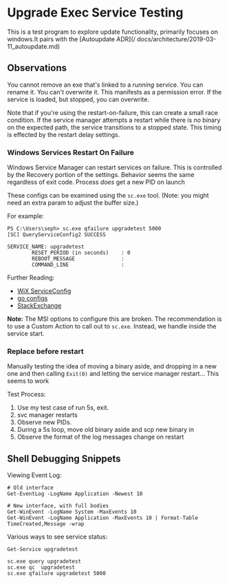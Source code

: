 # Upgrade Exec Service Testing

This is a test program to explore update functionality, primarily
focuses on windows.It pairs with the [Autoupdate ADR](/
docs/architecture/2019-03-11_autoupdate.md)

## Observations

You cannot remove an exe that's linked to a _running_ service. You can
rename it. You can't overwrite it. This manifests as a permission
error. If the service is loaded, but stopped, you can overwrite.

Note that if you're using the restart-on-failure, this can create a
small race condition. If the service manager attempts a restart while
there is _no_ binary on the expected path, the service transitions to
a stopped state. This timing is effected by the restart delay
settings.

### Windows Services Restart On Failure

Windows Service Manager can restart services on failure. This is
controlled by the Recovery portion of the settings. Behavior seems the
same regardless of exit code. Process _does_ get a new PID on launch

These configs can be examined using the `sc.exe` tool. (Note: you
might need an extra param to adjust the buffer size.)

For example:

``` shell
PS C:\Users\seph> sc.exe qfailure upgradetest 5000
[SC] QueryServiceConfig2 SUCCESS

SERVICE_NAME: upgradetest
        RESET_PERIOD (in seconds)    : 0
        REBOOT_MESSAGE               :
        COMMAND_LINE                 :
```

Further Reading:

* [WiX ServiceConfig](http://wixtoolset.org/documentation/manual/v3/xsd/util/serviceconfig.html)
* [go configs](https://godoc.org/golang.org/x/sys/windows/svc/mgr#Service.RecoveryActions)
* [StackExchange](https://serverfault.com/questions/48600/how-can-i-automatically-restart-a-windows-service-if-it-crashes)

**Note:** The MSI options to configure this are broken. The
recommendation is to use a Custom Action to call out to
`sc.exe`. Instead, we handle inside the service start. 

### Replace before restart

Manually testing the idea of moving a binary aside, and dropping in a
new one and then calling `Exit(0)` and letting the service manager
restart... This seems to work

Test Process:
1. Use my test case of run 5s, exit.
2. svc manager restarts
3. Observe new PIDs.
4. During a 5s loop, move old binary aside and scp new binary in
5. Observe the format of the log messages change on restart

## Shell Debugging Snippets

Viewing Event Log:
```
# Old interface
Get-EventLog -LogName Application -Newest 10

# New interface, with full bodies
Get-WinEvent -LogName System -MaxEvents 10
Get-WinEvent -LogName Application -MaxEvents 10 | Format-Table TimeCreated,Message -wrap
```


Various ways to see service status:
``` shell
Get-Service upgradetest

sc.exe query upgradetest
sc.exe qc  upgradetest
sc.exe qfailure upgradetest 5000
```
